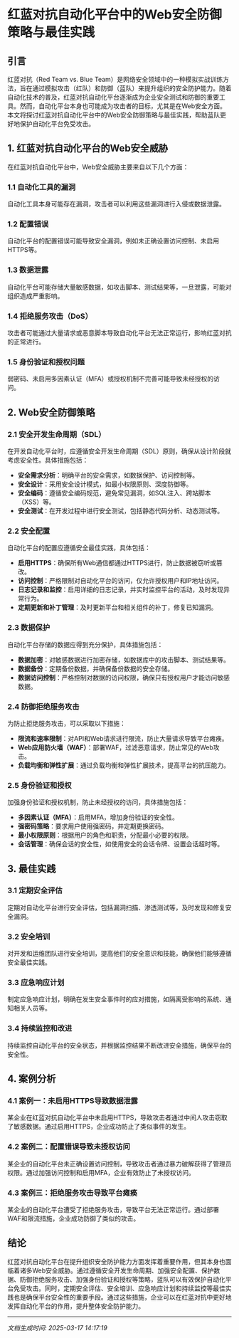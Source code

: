 # 红蓝对抗自动化平台中的Web安全防御策略与最佳实践

## 引言

红蓝对抗（Red Team vs. Blue Team）是网络安全领域中的一种模拟实战训练方法，旨在通过模拟攻击（红队）和防御（蓝队）来提升组织的安全防护能力。随着自动化技术的普及，红蓝对抗自动化平台逐渐成为企业安全测试和防御的重要工具。然而，自动化平台本身也可能成为攻击者的目标，尤其是在Web安全方面。本文将探讨红蓝对抗自动化平台中的Web安全防御策略与最佳实践，帮助蓝队更好地保护自动化平台免受攻击。

## 1. 红蓝对抗自动化平台的Web安全威胁

在红蓝对抗自动化平台中，Web安全威胁主要来自以下几个方面：

### 1.1 自动化工具的漏洞
自动化工具本身可能存在漏洞，攻击者可以利用这些漏洞进行入侵或数据泄露。

### 1.2 配置错误
自动化平台的配置错误可能导致安全漏洞，例如未正确设置访问控制、未启用HTTPS等。

### 1.3 数据泄露
自动化平台可能存储大量敏感数据，如攻击脚本、测试结果等，一旦泄露，可能对组织造成严重影响。

### 1.4 拒绝服务攻击（DoS）
攻击者可能通过大量请求或恶意脚本导致自动化平台无法正常运行，影响红蓝对抗的正常进行。

### 1.5 身份验证和授权问题
弱密码、未启用多因素认证（MFA）或授权机制不完善可能导致未经授权的访问。

## 2. Web安全防御策略

### 2.1 安全开发生命周期（SDL）
在开发自动化平台时，应遵循安全开发生命周期（SDL）原则，确保从设计阶段就考虑安全性。具体措施包括：

- **安全需求分析**：明确平台的安全需求，如数据保护、访问控制等。
- **安全设计**：采用安全设计模式，如最小权限原则、深度防御等。
- **安全编码**：遵循安全编码规范，避免常见漏洞，如SQL注入、跨站脚本（XSS）等。
- **安全测试**：在开发过程中进行安全测试，包括静态代码分析、动态测试等。

### 2.2 安全配置
自动化平台的配置应遵循安全最佳实践，具体包括：

- **启用HTTPS**：确保所有Web通信都通过HTTPS进行，防止数据被窃听或篡改。
- **访问控制**：严格限制对自动化平台的访问，仅允许授权用户和IP地址访问。
- **日志记录和监控**：启用详细的日志记录，并实时监控平台的活动，及时发现异常行为。
- **定期更新和补丁管理**：及时更新平台和相关组件的补丁，修复已知漏洞。

### 2.3 数据保护
自动化平台存储的数据应得到充分保护，具体措施包括：

- **数据加密**：对敏感数据进行加密存储，如数据库中的攻击脚本、测试结果等。
- **数据备份**：定期备份数据，并确保备份数据的安全存储。
- **数据访问控制**：严格控制对数据的访问权限，确保只有授权用户才能访问敏感数据。

### 2.4 防御拒绝服务攻击
为防止拒绝服务攻击，可以采取以下措施：

- **限流和速率限制**：对API和Web请求进行限流，防止大量请求导致平台瘫痪。
- **Web应用防火墙（WAF）**：部署WAF，过滤恶意请求，防止常见的Web攻击。
- **负载均衡和弹性扩展**：通过负载均衡和弹性扩展技术，提高平台的抗压能力。

### 2.5 身份验证和授权
加强身份验证和授权机制，防止未经授权的访问，具体措施包括：

- **多因素认证（MFA）**：启用MFA，增加身份验证的安全性。
- **强密码策略**：要求用户使用强密码，并定期更换密码。
- **最小权限原则**：根据用户的角色和职责，分配最小必要的权限。
- **会话管理**：确保会话的安全性，如使用安全的会话令牌、设置会话超时等。

## 3. 最佳实践

### 3.1 定期安全评估
定期对自动化平台进行安全评估，包括漏洞扫描、渗透测试等，及时发现和修复安全漏洞。

### 3.2 安全培训
对开发和运维团队进行安全培训，提高他们的安全意识和技能，确保他们能够遵循安全最佳实践。

### 3.3 应急响应计划
制定应急响应计划，明确在发生安全事件时的应对措施，如隔离受影响的系统、通知相关人员等。

### 3.4 持续监控和改进
持续监控自动化平台的安全状态，并根据监控结果不断改进安全措施，确保平台的安全性。

## 4. 案例分析

### 4.1 案例一：未启用HTTPS导致数据泄露
某企业在红蓝对抗自动化平台中未启用HTTPS，导致攻击者通过中间人攻击窃取了敏感数据。通过启用HTTPS，企业成功防止了类似事件的发生。

### 4.2 案例二：配置错误导致未授权访问
某企业的自动化平台未正确设置访问控制，导致攻击者通过暴力破解获得了管理员权限。通过加强访问控制和启用MFA，企业有效防止了未授权访问。

### 4.3 案例三：拒绝服务攻击导致平台瘫痪
某企业的自动化平台遭受了拒绝服务攻击，导致平台无法正常运行。通过部署WAF和限流措施，企业成功防御了类似的攻击。

## 结论

红蓝对抗自动化平台在提升组织安全防护能力方面发挥着重要作用，但其本身也面临着诸多Web安全威胁。通过遵循安全开发生命周期、加强安全配置、保护数据、防御拒绝服务攻击、加强身份验证和授权等策略，蓝队可以有效保护自动化平台免受攻击。同时，定期安全评估、安全培训、应急响应计划和持续监控等最佳实践也是确保平台安全性的重要手段。通过这些措施，企业可以在红蓝对抗中更好地发挥自动化平台的作用，提升整体安全防护能力。

---

*文档生成时间: 2025-03-17 14:17:19*

